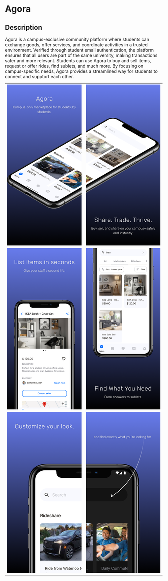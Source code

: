 # Agora

## Description

Agora is a campus-exclusive community platform where students can exchange
goods, offer services, and coordinate activities in a trusted environment.
Verified through student email authentication, the platform ensures that all
users are part of the same university, making transactions safer and more
relevant. Students can use Agora to buy and sell items, request or offer rides,
find sublets, and much more. By focusing on campus-specific needs, Agora
provides a streamlined way for students to connect and supptort each other.

<table>
  <tr>
    <td><img src="Agora1.png" width="100%"></td>
    <td><img src="Agora2.png" width="100%"></td>
  </tr>
  <tr>
    <td><img src="Agora3.png" width="100%"></td>
    <td><img src="Agora4.png" width="100%"></td>
  </tr>
  <tr>
    <td><img src="Agora5.png" width="100%"></td>
    <td><img src="Agora6.png" width="100%"></td>
  </tr>
</table>

